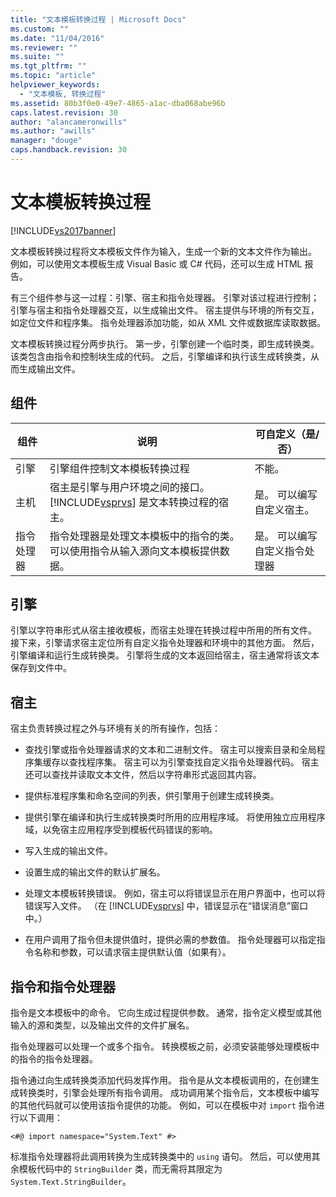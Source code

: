 ```yaml
---
title: "文本模板转换过程 | Microsoft Docs"
ms.custom: ""
ms.date: "11/04/2016"
ms.reviewer: ""
ms.suite: ""
ms.tgt_pltfrm: ""
ms.topic: "article"
helpviewer_keywords: 
  - "文本模板, 转换过程"
ms.assetid: 80b3f0e0-49e7-4865-a1ac-dba068abe96b
caps.latest.revision: 30
author: "alancameronwills"
ms.author: "awills"
manager: "douge"
caps.handback.revision: 30
---
```

# 文本模板转换过程
[!INCLUDE[vs2017banner](../code-quality/includes/vs2017banner.md)]

文本模板转换过程将文本模板文件作为输入，生成一个新的文本文件作为输出。  例如，可以使用文本模板生成 Visual Basic 或 C\# 代码，还可以生成 HTML 报告。  
  
 有三个组件参与这一过程：引擎、宿主和指令处理器。  引擎对该过程进行控制；引擎与宿主和指令处理器交互，以生成输出文件。  宿主提供与环境的所有交互，如定位文件和程序集。  指令处理器添加功能，如从 XML 文件或数据库读取数据。  
  
 文本模板转换过程分两步执行。  第一步，引擎创建一个临时类，即生成转换类。  该类包含由指令和控制块生成的代码。  之后，引擎编译和执行该生成转换类，从而生成输出文件。  
  
## 组件  
  
|组件|说明|可自定义（是\/否）|  
|--------|--------|----------------|  
|引擎|引擎组件控制文本模板转换过程|不能。|  
|主机|宿主是引擎与用户环境之间的接口。  [!INCLUDE[vsprvs](../code-quality/includes/vsprvs_md.md)] 是文本转换过程的宿主。|是。  可以编写自定义宿主。|  
|指令处理器|指令处理器是处理文本模板中的指令的类。  可以使用指令从输入源向文本模板提供数据。|是。  可以编写自定义指令处理器|  
  
## 引擎  
 引擎以字符串形式从宿主接收模板，而宿主处理在转换过程中所用的所有文件。  接下来，引擎请求宿主定位所有自定义指令处理器和环境中的其他方面。  然后，引擎编译和运行生成转换类。  引擎将生成的文本返回给宿主，宿主通常将该文本保存到文件中。  
  
## 宿主  
 宿主负责转换过程之外与环境有关的所有操作，包括：  
  
-   查找引擎或指令处理器请求的文本和二进制文件。  宿主可以搜索目录和全局程序集缓存以查找程序集。  宿主可以为引擎查找自定义指令处理器代码。  宿主还可以查找并读取文本文件，然后以字符串形式返回其内容。  
  
-   提供标准程序集和命名空间的列表，供引擎用于创建生成转换类。  
  
-   提供引擎在编译和执行生成转换类时所用的应用程序域。  将使用独立应用程序域，以免宿主应用程序受到模板代码错误的影响。  
  
-   写入生成的输出文件。  
  
-   设置生成的输出文件的默认扩展名。  
  
-   处理文本模板转换错误。  例如，宿主可以将错误显示在用户界面中，也可以将错误写入文件。  （在 [!INCLUDE[vsprvs](../code-quality/includes/vsprvs_md.md)] 中，错误显示在“错误消息”窗口中。）  
  
-   在用户调用了指令但未提供值时，提供必需的参数值。  指令处理器可以指定指令名称和参数，可以请求宿主提供默认值（如果有）。  
  
## 指令和指令处理器  
 指令是文本模板中的命令。  它向生成过程提供参数。  通常，指令定义模型或其他输入的源和类型，以及输出文件的文件扩展名。  
  
 指令处理器可以处理一个或多个指令。  转换模板之前，必须安装能够处理模板中的指令的指令处理器。  
  
 指令通过向生成转换类添加代码发挥作用。  指令是从文本模板调用的，在创建生成转换类时，引擎会处理所有指令调用。  成功调用某个指令后，文本模板中编写的其他代码就可以使用该指令提供的功能。  例如，可以在模板中对 `import` 指令进行以下调用：  
  
 `<#@ import namespace="System.Text" #>`  
  
 标准指令处理器将此调用转换为生成转换类中的 `using` 语句。  然后，可以使用其余模板代码中的 `StringBuilder` 类，而无需将其限定为 `System.Text.StringBuilder`。